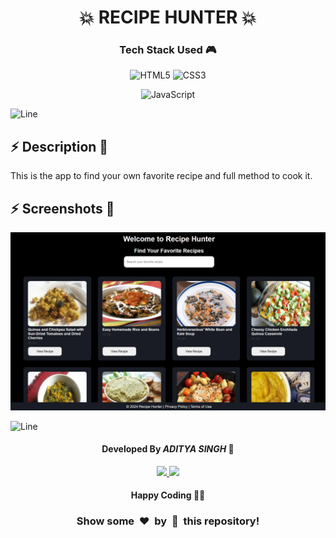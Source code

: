 <h1 align='center'><b>💥 RECIPE HUNTER 💥</b></h1>

<!-- -------------------------------------------------------------------------------------------------------------- -->

<h3 align='center'>Tech Stack Used 🎮</h3>
<!-- enlist all the technologies used to create this project from them (Remove comment using 'ctrl+z' or 'command+z') -->

<div align='center'>

  ![HTML5](https://img.shields.io/badge/html5-%23E34F26.svg?style=for-the-badge&logo=html5&logoColor=white)
  ![CSS3](https://img.shields.io/badge/css3-%231572B6.svg?style=for-the-badge&logo=css3&logoColor=white)
  <!-- ![Bootstrap](https://img.shields.io/badge/bootstrap-%238511FA.svg?style=for-the-badge&logo=bootstrap&logoColor=white) -->
  ![JavaScript](https://img.shields.io/badge/javascript-%23323330.svg?style=for-the-badge&logo=javascript&logoColor=%23F7DF1E)
  <!-- ![jQuery](https://img.shields.io/badge/jquery-%230769AD.svg?style=for-the-badge&logo=jquery&logoColor=white) -->
  <!-- ![React](https://img.shields.io/badge/react-%2320232a.svg?style=for-the-badge&logo=react&logoColor=%2361DAFB) -->
  <!-- ![Redux](https://img.shields.io/badge/redux-%23593d88.svg?style=for-the-badge&logo=redux&logoColor=white) -->
  <!-- ![TailwindCSS](https://img.shields.io/badge/tailwindcss-%2338B2AC.svg?style=for-the-badge&logo=tailwind-css&logoColor=white) -->
  <!-- ![Web3.js](https://img.shields.io/badge/web3.js-F16822?style=for-the-badge&logo=web3.js&logoColor=white) -->
  <!-- ![Express.js](https://img.shields.io/badge/express.js-%23404d59.svg?style=for-the-badge&logo=express&logoColor=%2361DAFB) -->
  <!-- ![Angular.js](https://img.shields.io/badge/angular.js-%23E23237.svg?style=for-the-badge&logo=angularjs&logoColor=white) -->
  <!-- ![Next JS](https://img.shields.io/badge/Next-black?style=for-the-badge&logo=next.js&logoColor=white) -->
  <!-- ![NodeJS](https://img.shields.io/badge/node.js-6DA55F?style=for-the-badge&logo=node.js&logoColor=white) -->
  <!-- ![Vue.js](https://img.shields.io/badge/vuejs-%2335495e.svg?style=for-the-badge&logo=vuedotjs&logoColor=%234FC08D) -->
  <!-- ![MongoDB](https://img.shields.io/badge/MongoDB-%234ea94b.svg?style=for-the-badge&logo=mongodb&logoColor=white) -->
</div>


![Line](https://github.com/Avdhesh-Varshney/WebMasterLog/assets/114330097/4b78510f-a941-45f8-a9d5-80ed0705e847)

<!-- -------------------------------------------------------------------------------------------------------------- -->

## :zap: Description 📃

<div>
  <!-- <p>Add Description of the project</p> -->
    <p>This is the app to find your own favorite recipe and full method to cook it.</p>
</div>


<!-- -------------------------------------------------------------------------------------------------------------- -->


## :zap: Screenshots 📸
<!-- add the screenshot of the project (Mandatory) -->
![img](screenshot.webp)


![Line](https://github.com/Avdhesh-Varshney/WebMasterLog/assets/114330097/4b78510f-a941-45f8-a9d5-80ed0705e847)

<!-- -------------------------------------------------------------------------------------------------------------- -->

<h4 align='center'>Developed By <b><i>ADITYA SINGH</i></b> 👦</h4>
<p align='center'>
  <a href='https://www.linkedin.com/in/aditya-singh-64660a164'>
    <img src='https://img.shields.io/badge/linkedin-%230077B5.svg?style=for-the-badge&logo=linkedin&logoColor=white' />
  </a>
  <a href='https://github.com/aditya9855'>
    <img src='https://img.shields.io/badge/github-%23121011.svg?style=for-the-badge&logo=github&logoColor=white' />
  </a>
</p>

<h4 align='center'>Happy Coding 🧑‍💻</h4>

<h3 align="center">Show some &nbsp;❤️&nbsp; by &nbsp;🌟&nbsp; this repository!</h3>

